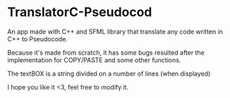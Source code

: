 # TranslatorC-Pseudocod
An app made with C++ and SFML library that translate any code written in C++ to Pseudocode.

Because it's made from scratch, it has some bugs resulted after the implementation for COPY/PASTE and some other functions.

The textBOX is a string divided on a number of lines (when displayed)

I hope you like it <3, feel free to modify it.
